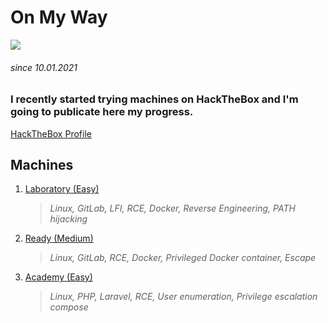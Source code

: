 # On My Way

![](https://www.daviddomoney.com/wp-content/uploads/2015/05/cat-in-the-garden.jpg)
###### since 10.01.2021

### I recently started trying machines on HackTheBox and I'm going to publicate here my progress.
[HackTheBox Profile](https://www.hackthebox.eu/home/users/profile/480331)

## Machines

1. [Laboratory (Easy)](https://github.com/Pash3nlee/HackTheBox/blob/main/Easy/Laboratory.md)
   >*Linux, GitLab, LFI, RCE, Docker, Reverse Engineering, PATH hijacking*
2. [Ready (Medium)](https://github.com/Pash3nlee/HackTheBox/blob/main/Medium/Ready.md)
   >*Linux, GitLab, RCE, Docker, Privileged Docker container, Escape*
3. [Academy (Easy)](https://github.com/Pash3nlee/HackTheBox/blob/main/Easy/Academy.md)
   >*Linux, PHP, Laravel, RCE, User enumeration, Privilege escalation compose*
